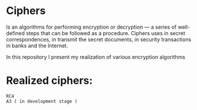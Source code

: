# Ciphers
Is an algorithms for performing encryption or decryption — a series of well-defined steps that can be followed as a procedure.
Ciphers uses in secret correspondences, in transmit the secret documents, in security transactions in banks and the Internet.

In this repository I present my realization of various encryption algorithms

# Realized ciphers:
    RC4
    A3 ( in development stage )
